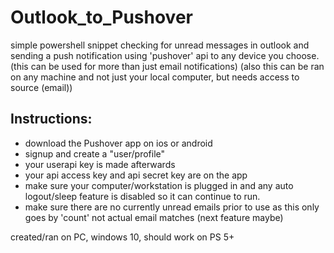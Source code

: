 # Outlook_to_Pushover
simple powershell snippet checking for unread messages in outlook and sending a push notification using 'pushover' api to any device you choose.
(this can be used for more than just email notifications) (also this can be ran on any machine and not just your local computer, but needs access to source (email))


## Instructions:

- download the Pushover app on ios or android
- signup and create a "user/profile"
- your userapi key is made afterwards
- your api access key and api secret key are on the app
- make sure your computer/workstation is plugged in and any auto logout/sleep feature is disabled so it can continue to run.
- make sure there are no currently unread emails prior to use as this only goes by 'count' not actual email matches (next feature maybe)

created/ran on PC, windows 10, should work on PS 5+

